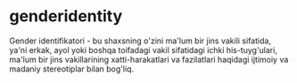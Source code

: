 # genderidentity
Gender identifikatori - bu shaxsning o'zini ma'lum bir jins vakili sifatida, ya'ni erkak, ayol yoki boshqa toifadagi vakil sifatidagi ichki his-tuyg'ulari, ma'lum bir jins vakillarining xatti-harakatlari va fazilatlari haqidagi ijtimoiy va madaniy stereotiplar bilan bog'liq.